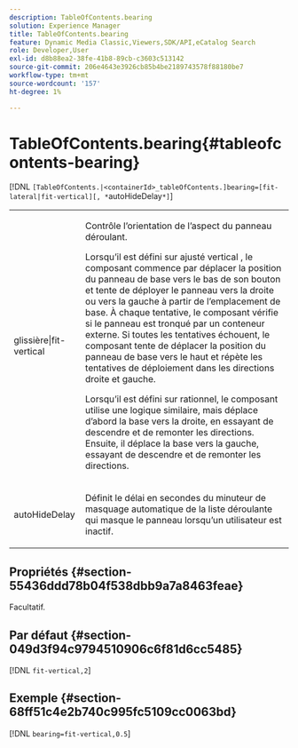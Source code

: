 ```yaml
---
description: TableOfContents.bearing
solution: Experience Manager
title: TableOfContents.bearing
feature: Dynamic Media Classic,Viewers,SDK/API,eCatalog Search
role: Developer,User
exl-id: d8b88ea2-38fe-41b8-89cb-c3603c513142
source-git-commit: 206e4643e3926cb85b4be2189743578f88180be7
workflow-type: tm+mt
source-wordcount: '157'
ht-degree: 1%

---
```


# TableOfContents.bearing{#tableofcontents-bearing}

[!DNL `[TableOfContents.|<containerId>_tableOfContents.]bearing=[fit-lateral|fit-vertical][, *`autoHideDelay`*]`]

<table id="table_5151E6EA076C4AAD8D952A09E1F17C44"> 
 <tbody> 
  <tr> 
   <td> <p> <span class="codeph"> glissière|fit-vertical</span> </p> </td> 
   <td> <p> Contrôle l’orientation de l’aspect du panneau déroulant. </p> <p>Lorsqu’il est défini sur <span class="codeph"> ajusté vertical </span>, le composant commence par déplacer la position du panneau de base vers le bas de son bouton et tente de déployer le panneau vers la droite ou vers la gauche à partir de l’emplacement de base. À chaque tentative, le composant vérifie si le panneau est tronqué par un conteneur externe. Si toutes les tentatives échouent, le composant tente de déplacer la position du panneau de base vers le haut et répète les tentatives de déploiement dans les directions droite et gauche. </p> <p>Lorsqu’il est défini sur <span class="codeph"> rationnel</span>, le composant utilise une logique similaire, mais déplace d’abord la base vers la droite, en essayant de descendre et de remonter les directions. Ensuite, il déplace la base vers la gauche, essayant de descendre et de remonter les directions. </p> </td> 
  </tr> 
  <tr> 
   <td> <p> <span class="codeph"><span class="varname"> autoHideDelay</span></span> </p> </td> 
   <td> <p> Définit le délai en secondes du minuteur de masquage automatique de la liste déroulante qui masque le panneau lorsqu’un utilisateur est inactif. </p> </td> 
  </tr> 
 </tbody> 
</table>

## Propriétés {#section-55436ddd78b04f538dbb9a7a8463feae}

Facultatif.

## Par défaut {#section-049d3f94c9794510906c6f81d6cc5485}

[!DNL `fit-vertical,2`]

## Exemple {#section-68ff51c4e2b740c995fc5109cc0063bd}

[!DNL `bearing=fit-vertical,0.5`]
